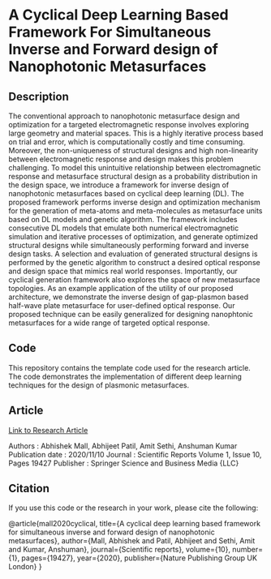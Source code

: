 # A Cyclical Deep Learning Based Framework For Simultaneous Inverse and Forward design of Nanophotonic Metasurfaces

## Description
The conventional approach to nanophotonic metasurface design and optimization for a targeted electromagnetic response involves exploring large geometry and material spaces. This is a highly iterative process based on trial and error, which is computationally costly and time consuming. Moreover, the non-uniqueness of structural designs and high non-linearity between electromagnetic response and design makes this problem challenging. To model this unintuitive relationship between electromagnetic response and metasurface structural design as a probability distribution in the design space, we introduce a framework for inverse design of nanophotonic metasurfaces based on cyclical deep learning (DL). The proposed framework performs inverse design and optimization mechanism for the generation of meta-atoms and meta-molecules as metasurface units based on DL models and genetic algorithm. The framework includes consecutive DL models that emulate both numerical electromagnetic simulation and iterative processes of optimization, and generate optimized structural designs while simultaneously performing forward and inverse design tasks. A selection and evaluation of generated structural designs is performed by the genetic algorithm to construct a desired optical response and design space that mimics real world responses. Importantly, our cyclical generation framework also explores the space of new metasurface topologies. As an example application of the utility of our proposed architecture, we demonstrate the inverse design of gap-plasmon based half-wave plate metasurface for user-defined optical response. Our proposed technique can be easily generalized for designing nanophtonic metasurfaces for a wide range of targeted optical response.

## Code
This repository contains the template code used for the research article. The code demonstrates the implementation of different deep learning techniques for the design of plasmonic metasurfaces.

## Article
[Link to Research Article](https://www.nature.com/articles/s41598-020-76400-y)

Authors : Abhishek Mall, Abhijeet Patil, Amit Sethi, Anshuman Kumar
Publication date : 2020/11/10
Journal : Scientific Reports
Volume 1, Issue 10, Pages 19427
Publisher : Springer Science and Business Media {LLC}

## Citation
If you use this code or the research in your work, please cite the following:

@article{mall2020cyclical,
  title={A cyclical deep learning based framework for simultaneous inverse and forward design of nanophotonic metasurfaces},
  author={Mall, Abhishek and Patil, Abhijeet and Sethi, Amit and Kumar, Anshuman},
  journal={Scientific reports},
  volume={10},
  number={1},
  pages={19427},
  year={2020},
  publisher={Nature Publishing Group UK London}
}


